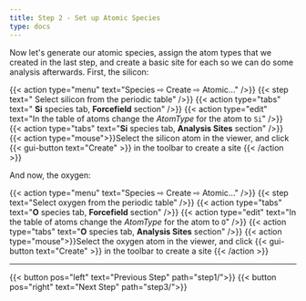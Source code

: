 ```yaml
---
title: Step 2 - Set up Atomic Species
type: docs
---
```


Now let's generate our atomic species, assign the atom types that we created in the last step, and create a basic site for each so we can do some analysis afterwards. First, the silicon:

{{< action type="menu" text="Species &#8680; Create &#8680; Atomic..." />}}
{{< step text=" Select silicon from the periodic table" />}}
{{< action type="tabs" text=" **Si** species tab, **Forcefield** section" />}}
{{< action type="edit" text="In the table of atoms change the _AtomType_ for the atom to `Si`" />}}
{{< action type="tabs" text="**Si** species tab, **Analysis Sites** section" />}}
{{< action type="mouse">}}Select the silicon atom in the viewer, and click {{< gui-button text="Create" >}} in the toolbar to create a site {{< /action >}}

And now, the oxygen:

{{< action type="menu" text="Species &#8680; Create &#8680; Atomic..." />}}
{{< step text="Select oxygen from the periodic table" />}}
{{< action type="tabs" text="**O** species tab, **Forcefield** section" />}}
{{< action type="edit" text="In the table of atoms change the _AtomType_ for the atom to `O`" />}}
{{< action type="tabs" text="**O** species tab, **Analysis Sites** section" />}}
{{< action type="mouse">}}Select the oxygen atom in the viewer, and click {{< gui-button text="Create" >}} in the toolbar to create a site {{< /action >}}


* * *
{{< button pos="left" text="Previous Step" path="step1/">}}
{{< button pos="right" text="Next Step" path="step3/">}}
